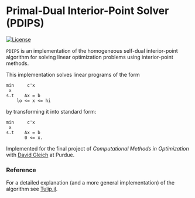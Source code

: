 # Primal-Dual Interior-Point Solver (PDIPS)
[![License](https://img.shields.io/github/license/mashape/apistatus.svg?maxAge=2592000)](https://github.com/sinha-abhi/PDIPS.jl/blob/master/LICENSE)

`PDIPS` is an implementation of the homogeneous self-dual interior-point
algorithm for solving linear optimization problems using interior-point methods.

This implementation solves linear programs of the form
```
min     c'x
 x
s.t    Ax = b
    lo <= x <= hi
```
by transforming it into standard form:
```
min     c'x
 x
s.t    Ax = b
       0 <= x.
```

Implemented for the final project of *Computational Methods in Optimization*
with [David Gleich](https://www.cs.purdue.edu/homes/dgleich/) at Purdue.

### Reference
For a detailed explanation (and a more general implementation)
of the algorithm see [Tulip.jl](https://github.com/ds4dm/Tulip.jl).
